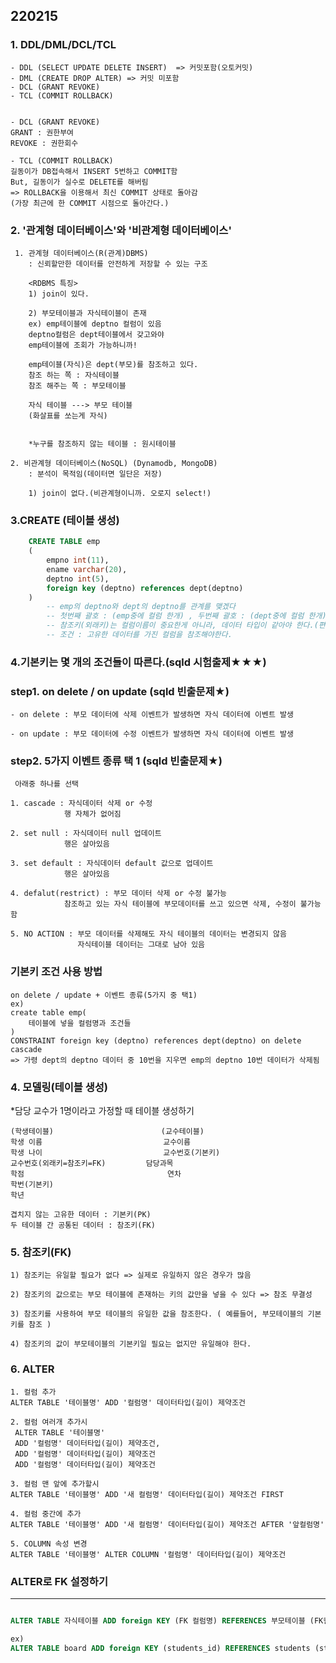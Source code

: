 ## 220215

### 1. DDL/DML/DCL/TCL
    - DDL (SELECT UPDATE DELETE INSERT)  => 커밋포함(오토커밋)
    - DML (CREATE DROP ALTER) => 커밋 미포함
    - DCL (GRANT REVOKE)
    - TCL (COMMIT ROLLBACK) 
     

    - DCL (GRANT REVOKE)
    GRANT : 권한부여
    REVOKE : 권한회수

    - TCL (COMMIT ROLLBACK) 
    길동이가 DB접속해서 INSERT 5번하고 COMMIT함
    But, 길동이가 실수로 DELETE를 해버림
    => ROLLBACK을 이용해서 최신 COMMIT 상태로 돌아감
    (가장 최근에 한 COMMIT 시점으로 돌아간다.)
    

### 2. '관계형 데이터베이스'와 '비관계형 데이터베이스'

     1. 관계형 데이터베이스(R(관계)DBMS)
        : 신뢰할만한 데이터를 안전하게 저장할 수 있는 구조
        
        <RDBMS 특징>
        1) join이 있다.

        2) 부모테이블과 자식테이블이 존재
        ex) emp테이블에 deptno 컬럼이 있음
        deptno컬럼은 dept테이블에서 갖고와야 
        emp테이블에 조회가 가능하니까!

        emp테이블(자식)은 dept(부모)를 참조하고 있다.
        참조 하는 쪽 : 자식테이블 
        참조 해주는 쪽 : 부모테이블

        자식 테이블 ---> 부모 테이블
        (화살표를 쏘는게 자식)
       

        *누구를 참조하지 않는 테이블 : 원시테이블

    2. 비관계형 데이터베이스(NoSQL) (Dynamodb, MongoDB)
        : 분석이 목적임(데이터면 일단은 저장)

        1) join이 없다.(비관계형이니까. 오로지 select!) 


### 3.CREATE (테이블 생성)
```sql    
    CREATE TABLE emp
    (
        empno int(11),
        ename varchar(20),
        deptno int(5),
        foreign key (deptno) references dept(deptno)
    )
        -- emp의 deptno와 dept의 deptno를 관계를 맺겠다
        -- 첫번째 괄호 : (emp중에 컬럼 한개) , 두번째 괄호 : (dept중에 컬럼 한개)
        -- 참조키(외래키)는 컬럼이름이 중요한게 아니라, 데이터 타입이 같아야 한다.(편의상 두 테이블의 컬럼명을 같게 해준것임)
        -- 조건 : 고유한 데이터를 가진 컬럼을 참조해야한다.
```  

### 4.기본키는 몇 개의 조건들이 따른다.(sqld 시험출제★★★) 
### step1. on delete / on update (sqld 빈출문제★)
    - on delete : 부모 데이터에 삭제 이벤트가 발생하면 자식 데이터에 이벤트 발생 

    - on update : 부모 데이터에 수정 이벤트가 발생하면 자식 데이터에 이벤트 발생


### step2. 5가지 이벤트 종류 택 1 (sqld 빈출문제★)

     아래중 하나를 선택
     
    1. cascade : 자식데이터 삭제 or 수정 
                행 자체가 없어짐
                
    2. set null : 자식데이터 null 업데이트
                행은 살아있음

    3. set default : 자식데이터 default 값으로 업데이트
                행은 살아있음

    4. defalut(restrict) : 부모 데이터 삭제 or 수정 불가능
                참조하고 있는 자식 테이블에 부모데이터를 쓰고 있으면 삭제, 수정이 불가능함

    5. NO ACTION : 부모 데이터를 삭제해도 자식 테이블의 데이터는 변경되지 않음
                   자식테이블 데이터는 그대로 남아 있음 


### 기본키 조건 사용 방법
    on delete / update + 이벤트 종류(5가지 중 택1)
    ex)
    create table emp(
        테이블에 넣을 컬럼명과 조건들
    )
    CONSTRAINT foreign key (deptno) references dept(deptno) on delete cascade               
    => 가령 dept의 deptno 데이터 중 10번을 지우면 emp의 deptno 10번 데이터가 삭제됨


### 4. 모델링(테이블 생성)
*담당 교수가 1명이라고 가정할 때 테이블 생성하기 

    (학생테이블)                        (교수테이블)
    학생 이름                           교수이름
    학생 나이                           교수번호(기본키)
    교수번호(외래키=참조키=FK)         담당과목
    학점                                연차
    학번(기본키)
    학년

    겹치지 않는 고유한 데이터 : 기본키(PK)
    두 테이블 간 공통된 데이터 : 참조키(FK)


### 5. 참조키(FK)
    1) 참조키는 유일할 필요가 없다 => 실제로 유일하지 않은 경우가 많음

    2) 참조키의 값으로는 부모 테이블에 존재하는 키의 값만을 넣을 수 있다 => 참조 무결성

    3) 참조키를 사용하여 부모 테이블의 유일한 값을 참조한다. ( 예를들어, 부모테이블의 기본키를 참조 )

    4) 참조키의 값이 부모테이블의 기본키일 필요는 없지만 유일해야 한다.

### 6. ALTER
    1. 컬럼 추가
    ALTER TABLE '테이블명' ADD '컬럼명' 데이터타입(길이) 제약조건

    2. 컬럼 여러개 추가시
     ALTER TABLE '테이블명' 
     ADD '컬럼명' 데이터타입(길이) 제약조건,
     ADD '컬럼명' 데이터타입(길이) 제약조건
     ADD '컬럼명' 데이터타입(길이) 제약조건

    3. 컬럼 맨 앞에 추가할시
    ALTER TABLE '테이블명' ADD '새 컬럼명' 데이터타입(길이) 제약조건 FIRST

    4. 컬럼 중간에 추가
    ALTER TABLE '테이블명' ADD '새 컬럼명' 데이터타입(길이) 제약조건 AFTER '앞컬럼명'

    5. COLUMN 속성 변경
    ALTER TABLE '테이블명' ALTER COLUMN '컬럼명' 데이터타입(길이) 제약조건


### ALTER로 FK 설정하기
---
```sql

ALTER TABLE 자식테이블 ADD foreign KEY (FK 컬럼명) REFERENCES 부모테이블 (FK컬럼명) ON DELETE CASCADE;

ex)
ALTER TABLE board ADD foreign KEY (students_id) REFERENCES students (students_id) ON DELETE CASCADE;
```
